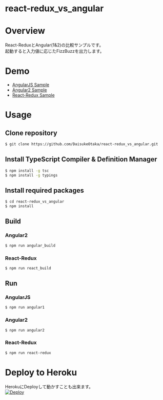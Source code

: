 # react-redux_vs_angular

# Overview
React-ReduxとAngular(1&2)の比較サンプルです。  
起動すると入力値に応じたFizzBuzzを出力します。  

# Demo
- [AngularJS Sample](https://goshawk-react-redux-vs-angular.herokuapp.com/angular1/)
- [Angular2 Sample](https://goshawk-react-redux-vs-angular.herokuapp.com/angular2/)
- [React-Redux Sample](https://goshawk-react-redux-vs-angular.herokuapp.com/react-redux/)

# Usage

## Clone repository

```bash
$ git clone https://github.com/DaisukeOtaka/react-redux_vs_angular.git
```

## Install TypeScript Compiler & Definition Manager
```bash
$ npm install -g tsc
$ npm install -g typings
```

## Install required packages
```bash
$ cd react-redux_vs_angular
$ npm install
```

## Build
### Angular2
```bash
$ npm run angular_build
```

### React-Redux
```bash
$ npm run react_build
```

## Run
### AngularJS
```bash
$ npm run angular1
```

### Angular2
```bash
$ npm run angular2
```

### React-Redux
```bash
$ npm run react-redux
```

# Deploy to Heroku
HerokuにDeployして動かすことも出来ます。  
[![Deploy](https://www.herokucdn.com/deploy/button.svg)](https://heroku.com/deploy)
